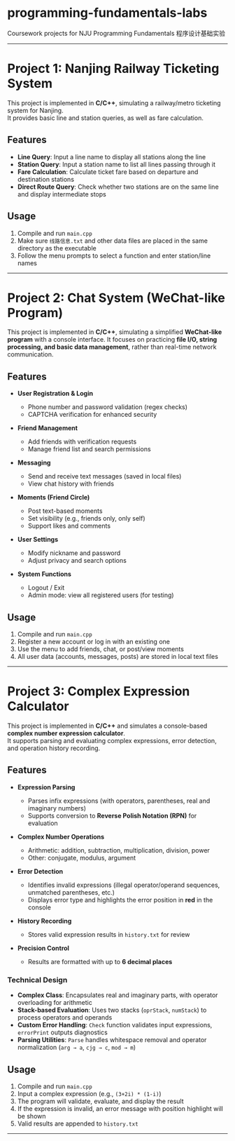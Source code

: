 # programming-fundamentals-labs
Coursework projects for NJU Programming Fundamentals 程序设计基础实验  

---
# Project 1: Nanjing Railway Ticketing System

This project is implemented in **C/C++**, simulating a railway/metro ticketing system for Nanjing.  
It provides basic line and station queries, as well as fare calculation.

## Features
- **Line Query**: Input a line name to display all stations along the line  
- **Station Query**: Input a station name to list all lines passing through it  
- **Fare Calculation**: Calculate ticket fare based on departure and destination stations  
- **Direct Route Query**: Check whether two stations are on the same line and display intermediate stops

## Usage
1. Compile and run `main.cpp`  
2. Make sure `线路信息.txt` and other data files are placed in the same directory as the executable  
3. Follow the menu prompts to select a function and enter station/line names

---
# Project 2: Chat System (WeChat-like Program)

This project is implemented in **C/C++**, simulating a simplified **WeChat-like program** with a console interface. 
It focuses on practicing **file I/O, string processing, and basic data management**, rather than real-time network communication.

## Features
- **User Registration & Login**  
  - Phone number and password validation (regex checks)  
  - CAPTCHA verification for enhanced security  

- **Friend Management**  
  - Add friends with verification requests  
  - Manage friend list and search permissions  

- **Messaging**  
  - Send and receive text messages (saved in local files)  
  - View chat history with friends  

- **Moments (Friend Circle)**  
  - Post text-based moments  
  - Set visibility (e.g., friends only, only self)  
  - Support likes and comments  

- **User Settings**  
  - Modify nickname and password  
  - Adjust privacy and search options  

- **System Functions**  
  - Logout / Exit  
  - Admin mode: view all registered users (for testing)

## Usage
1. Compile and run `main.cpp`  
2. Register a new account or log in with an existing one  
3. Use the menu to add friends, chat, or post/view moments  
4. All user data (accounts, messages, posts) are stored in local text files

---
# Project 3: Complex Expression Calculator

This project is implemented in **C/C++** and simulates a console-based **complex number expression calculator**.  
It supports parsing and evaluating complex expressions, error detection, and operation history recording.

## Features
- **Expression Parsing**  
  - Parses infix expressions (with operators, parentheses, real and imaginary numbers)  
  - Supports conversion to **Reverse Polish Notation (RPN)** for evaluation  

- **Complex Number Operations**  
  - Arithmetic: addition, subtraction, multiplication, division, power  
  - Other: conjugate, modulus, argument

- **Error Detection**  
  - Identifies invalid expressions (illegal operator/operand sequences, unmatched parentheses, etc.)  
  - Displays error type and highlights the error position in **red** in the console  

- **History Recording**  
  - Stores valid expression results in `history.txt` for review  

- **Precision Control**  
  - Results are formatted with up to **6 decimal places**  

### Technical Design
- **Complex Class**: Encapsulates real and imaginary parts, with operator overloading for arithmetic  
- **Stack-based Evaluation**: Uses two stacks (`oprStack`, `numStack`) to process operators and operands  
- **Custom Error Handling**: `Check` function validates input expressions, `errorPrint` outputs diagnostics  
- **Parsing Utilities**: `Parse` handles whitespace removal and operator normalization (`arg → a`, `cjg → c`, `mod → m`)  

## Usage
1. Compile and run `main.cpp`  
2. Input a complex expression (e.g., `(3+2i) * (1-i)`)  
3. The program will validate, evaluate, and display the result  
4. If the expression is invalid, an error message with position highlight will be shown  
5. Valid results are appended to `history.txt`  

---
